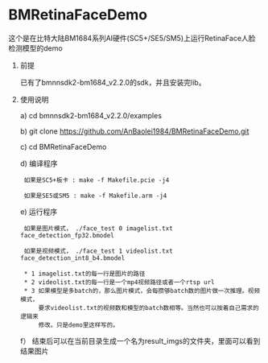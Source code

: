 # BMRetinaFaceDemo
这个是在比特大陆BM1684系列AI硬件(SC5+/SE5/SM5)上运行RetinaFace人脸检测模型的demo

1. 前提
  
    已有了bmnnsdk2-bm1684_v2.2.0的sdk，并且安装完lib。

2. 使用说明
 
    a)  cd bmnnsdk2-bm1684_v2.2.0/examples

    b)  git clone https://github.com/AnBaolei1984/BMRetinaFaceDemo.git

    c)  cd BMRetinaFaceDemo
  
    d)  编译程序
    
        如果是SC5+板卡 : make -f Makefile.pcie -j4
    
        如果是SE5或SM5 : make -f Makefile.arm -j4
  
    e)  运行程序
        
        如果是图片模式， ./face_test 0 imagelist.txt face_detection_fp32.bmodel
        
        如果是视频模式， ./face_test 1 videolist.txt face_detection_int8_b4.bmodel
        
        * 1 imagelist.txt的每一行是图片的路径
        * 2 videolist.txt的每一行是一个mp4视频路径或者一个rtsp url
        * 3 如果模型是多batch的，那么图片模式，会每攒够batch数的图片做一次推理。视频模式，
            要求videolist.txt的视频数和模型的batch数相等。当然也可以按着自己需求的逻辑来
            修改。只是demo里这样写的。
  
    f） 结束后可以在当前目录生成一个名为result_imgs的文件夹，里面可以看到结果图片
 

